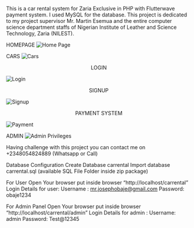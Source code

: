 This is a car rental system for Zaria Exclusive in PHP with Flutterwave payment system. I used MySQL for the database. This project is dedicated to my project supervisor Mr. Martin Esemua and the entire computer science department staffs of Nigerian Institute of Leather and Science Technology, Zaria (NILEST).

HOMEPAGE
![Home Page](https://github.com/Josephobaje/Car-Rental-System-with-Flutterwave-payment-system/assets/52328265/fa1e019c-1adc-434e-bd9b-48434a40d6a5)

CARS
![Cars](https://github.com/Josephobaje/Car-Rental-System-with-Flutterwave-payment-system/assets/52328265/6877153c-ba5c-4585-8ec5-cbd122db8dd9) 

<center>LOGIN</center>

![Login](https://github.com/Josephobaje/Car-Rental-System-with-Flutterwave-payment-system/assets/52328265/f64d2606-168e-4e14-97b7-ae139b154994)

<center>SIGNUP</center>

![Signup](https://github.com/Josephobaje/Car-Rental-System-with-Flutterwave-payment-system/assets/52328265/d14ebc1d-31a3-4ce9-961e-cedf3df308d5)

<center>PAYMENT SYSTEM</center>

![Payment](https://github.com/Josephobaje/Car-Rental-System-with-Flutterwave-payment-system/assets/52328265/97cc3cde-7529-426f-9ba5-79e053741318)

ADMIN
![Admin Privileges](https://github.com/Josephobaje/Car-Rental-System-with-Flutterwave-payment-system/assets/52328265/634149fd-bce9-4307-832d-11fefe813aba)



Having challenge with this project you can contact me on +2348054824889 (Whatsapp or Call)

Database Configuration
Create Database carrental
Import database carrental.sql (available SQL File Folder inside zip package)

For User
Open Your browser put inside browser “http://localhost/carrental”
Login Details for user:
Username : mr.josephobaje@gmail.com
Password: obaje1234

For Admin Panel
Open Your browser put inside browser “http://localhost/carrental/admin”
Login Details for admin :
Username: admin
Password: Test@12345
